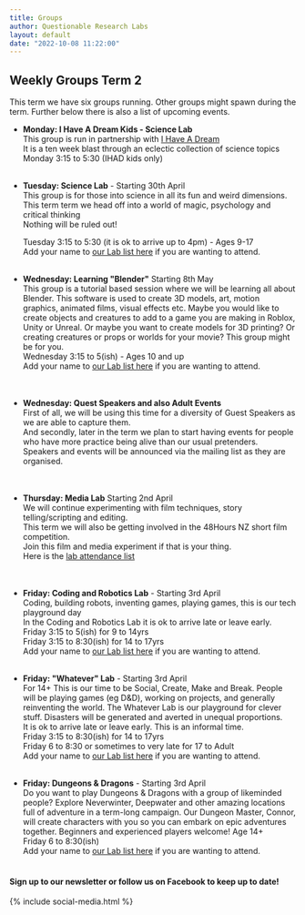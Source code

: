 ```yaml
---
title: Groups
author: Questionable Research Labs
layout: default
date: "2022-10-08 11:22:00"
---
```


## Weekly Groups Term 2

This term we have six groups running. Other groups might spawn during the term. 
Further below there is also a list of upcoming events.

- **Monday: I Have A Dream Kids - Science Lab**<br> 
  This group is run in partnership with [I Have A Dream](https://ihaveadream.org.nz/)<br>
  It is a ten week blast through an eclectic collection of science topics<br>
  Monday 3:15 to 5:30 (IHAD kids only)<br><br>


 - **Tuesday: Science Lab** - Starting 30th April<br> 
   This group is for those into science in all its fun and weird dimensions.<br>
   This term term we head off into a world of magic, psychology and critical thinking<br>
   Nothing will be ruled out!<br>

   Tuesday 3:15 to 5:30 (it is ok to arrive up to 4pm) - Ages 9-17<br>
   Add your name to [our Lab list here](https://forms.gle/oRKhx1zKG38pyByB9) if you are wanting to attend.<br><br>
   

 - **Wednesday: Learning "Blender"** Starting 8th May<br>
 This group is a tutorial based session where we will be learning all about Blender. This software is used to create 3D models, art, motion graphics, animated films, visual effects etc. Maybe you would like to create objects and creatures to add to a game you are making in Roblox, Unity or Unreal. Or maybe you want to create models for 3D printing? Or creating creatures or props or worlds for your movie? This group might be for you.<br>
 Wednesday 3:15 to 5(ish) - Ages 10 and up<br>
 Add your name to [our Lab list here](https://forms.gle/1QgCe7VKNu8QKnMj8) if you are wanting to attend.<br>
 <br><br>

 - **Wednesday: Quest Speakers and also Adult Events**<br>
   First of all, we will be using this time for a diversity of Guest Speakers as we are able to capture them.<br>
   And secondly, later in the term we plan to start having events for people who have more practice being alive than our usual pretenders.<br>
   Speakers and events will be announced via the mailing list as they are organised.<br>
  <br><br>


 - **Thursday:  Media Lab**  Starting 2nd April<br>
   We will continue experimenting with film techniques, story telling/scripting and editing.<br>
   This term we will also be getting involved in the 48Hours NZ short film competition.<br>
   Join this film and media experiment if that is your thing.<br>
   Here is the [lab attendance list](https://forms.gle/rohWMGD2r6RbjNny7)<br>
   <br><br> 


 - **Friday: Coding and Robotics Lab** - Starting 3rd April<br>
  Coding, building robots, inventing games, playing games, this is our tech playground day<br>
  In the Coding and Robotics Lab it is ok to arrive late or leave early.<br>
    Friday 3:15 to 5(ish) for 9 to 14yrs<br> 
    Friday 3:15 to 8:30(ish) for 14 to 17yrs<br>
  Add your name to [our Lab list here](https://forms.gle/E34ckR427ebuW7m39) if you are wanting to attend. <br><br>
    

 - **Friday: "Whatever" Lab**  - Starting 3rd April<br>
  For 14+ This is our time to be Social, Create, Make and Break. People will be playing games (eg D&D), working on projects, and generally reinventing the world. The Whatever Lab is our playground for clever stuff. Disasters will be generated and averted in unequal proportions. <br>
  It is ok to arrive late or leave early. This is an informal time.<br>
    Friday 3:15 to 8:30(ish) for 14 to 17yrs<br>
    Friday 6 to 8:30 or sometimes to very late for 17 to Adult<br>
  Add your name to [our Lab list here](https://forms.gle/L5EWFEXv9PktUBnR8) if you are wanting to attend.<br><br>
    

 - **Friday: Dungeons & Dragons** - Starting 3rd April<br>
  Do you want to play Dungeons & Dragons with a group of likeminded people? Explore Neverwinter, Deepwater and other amazing locations full of adventure in a term-long campaign. Our Dungeon Master, Connor, will create characters with you so you can embark on epic adventures together. Beginners and experienced players welcome! Age 14+ <br>
    Friday 6 to 8:30(ish)<br>
  Add your name to [our Lab list here](https://forms.gle/ixxyfJDwxhuUunn76) if you are wanting to attend.<br><br>


#### Sign up to our newsletter or follow us on Facebook to keep up to date!


{% include social-media.html %}